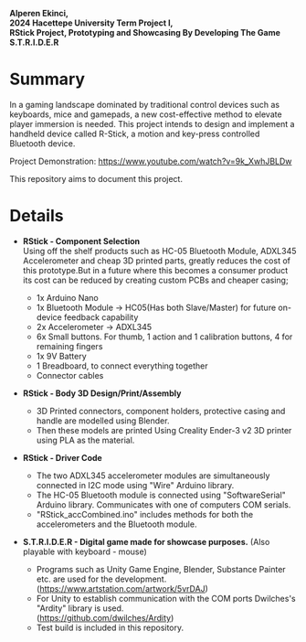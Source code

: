 **Alperen Ekinci,<br />
2024 Hacettepe University Term Project I,<br />
RStick Project, Prototyping and Showcasing By Developing The Game S.T.R.I.D.E.R**

Summary
============
In a gaming landscape dominated by traditional control devices such as keyboards, mice and gamepads, a new cost-effective method to elevate player immersion is needed. This project intends to design and implement a handheld device called R-Stick, a motion and key-press controlled Bluetooth device.<br />

Project Demonstration: https://www.youtube.com/watch?v=9k_XwhJBLDw

This repository aims to document this project.<br />

Details
============

* **RStick - Component Selection**<br />
Using off the shelf products such as HC-05 Bluetooth Module, ADXL345 Accelerometer and cheap 3D printed parts, greatly reduces the cost of this prototype.But in a future where this becomes a consumer product its cost can be reduced by creating custom PCBs and cheaper casing;<br />
  	- 1x Arduino Nano<br />
	- 1x Bluetooth Module -> HC05(Has both Slave/Master) for future on-device feedback capability<br />
	- 2x Accelerometer -> ADXL345<br />
	- 6x Small buttons. For thumb, 1 action and 1 calibration buttons, 4 for remaining fingers<br />
	- 1x 9V Battery<br />
	- 1 Breadboard, to connect everything together<br />
	- Connector cables<br />

* **RStick - Body 3D Design/Print/Assembly**<br />
	- 3D Printed connectors, component holders, protective casing and handle are modelled using Blender.<br />
	- Then these models are printed Using Creality Ender-3 v2 3D printer using PLA as the material.<br />

* **RStick - Driver Code**<br />
	- The two ADXL345 accelerometer modules are simultaneously connected in I2C mode using "Wire" Arduino library.<br />
	- The HC-05 Bluetooth module is connected using "SoftwareSerial" Arduino library. Communicates with one of computers COM serials.
	- "RStick_accCombined.ino" includes methods for both the accelerometers and the Bluetooth module.<br />

* **S.T.R.I.D.E.R - Digital game made for showcase purposes.** (Also playable with keyboard - mouse)<br />
	- Programs such as Unity Game Engine, Blender, Substance Painter etc. are used for the development. (https://www.artstation.com/artwork/5vrDAJ)<br />
	- For Unity to establish communication with the COM ports Dwilches's "Ardity" library is used.<br /> (https://github.com/dwilches/Ardity)<br />
	- Test build is included in this repository.<br />
